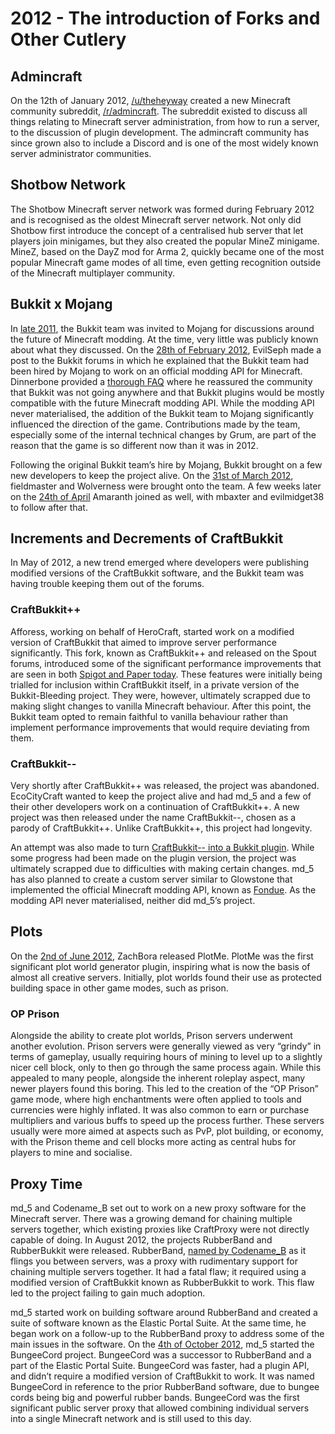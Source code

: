 # 2012 - The introduction of Forks and Other Cutlery

## Admincraft

On the 12th of January 2012, [/u/theheyway](https://www.reddit.com/user/theheyway) created a new Minecraft community subreddit, [/r/admincraft](https://www.reddit.com/r/admincraft). The subreddit existed to discuss all things relating to Minecraft server administration, from how to run a server, to the discussion of plugin development. The admincraft community has since grown also to include a Discord and is one of the most widely known server administrator communities.

## Shotbow Network

The Shotbow Minecraft server network was formed during February 2012 and is recognised as the oldest Minecraft server network. Not only did Shotbow first introduce the concept of a centralised hub server that let players join minigames, but they also created the popular MineZ minigame. MineZ, based on the DayZ mod for Arma 2, quickly became one of the most popular Minecraft game modes of all time, even getting recognition outside of the Minecraft multiplayer community.

## Bukkit x Mojang

In [late 2011](https://bukkit.org/threads/bukkit-visits-mojang.51035/), the Bukkit team was invited to Mojang for discussions around the future of Minecraft modding. At the time, very little was publicly known about what they discussed. On the [28th of February 2012](https://bukkit.org/threads/bukkit-the-next-chapter.62489/), EvilSeph made a post to the Bukkit forums in which he explained that the Bukkit team had been hired by Mojang to work on an official modding API for Minecraft. Dinnerbone provided a [thorough FAQ](https://bukkit.org/threads/bukkit-the-next-chapter.62489/page-9#post-990129) where he reassured the community that Bukkit was not going anywhere and that Bukkit plugins would be mostly compatible with the future Minecraft modding API. While the modding API never materialised, the addition of the Bukkit team to Mojang significantly influenced the direction of the game. Contributions made by the team, especially some of the internal technical changes by Grum, are part of the reason that the game is so different now than it was in 2012.

Following the original Bukkit team’s hire by Mojang, Bukkit brought on a few new developers to keep the project alive. On the [31st of March 2012](https://bukkit.org/threads/the-status-of-bukkit.68104/), fieldmaster and Wolverness were brought onto the team. A few weeks later on the [24th of April](https://bukkit.org/threads/bukkit-project-update-slow-development-addition-to-the-team.72397/) Amaranth joined as well, with mbaxter and evilmidget38 to follow after that.

## Increments and Decrements of CraftBukkit

In May of 2012, a new trend emerged where developers were publishing modified versions of the CraftBukkit software, and the Bukkit team was having trouble keeping them out of the forums.

### CraftBukkit++

Afforess, working on behalf of HeroCraft, started work on a modified version of CraftBukkit that aimed to improve server performance significantly. This fork, known as CraftBukkit++ and released on the Spout forums, introduced some of the significant performance improvements that are seen in both [Spigot and Paper today](https://madelinemiller.dev/blog/paper-vs-spigot/). These features were initially being trialled for inclusion within CraftBukkit itself, in a private version of the Bukkit-Bleeding project. They were, however, ultimately scrapped due to making slight changes to vanilla Minecraft behaviour. After this point, the Bukkit team opted to remain faithful to vanilla behaviour rather than implement performance improvements that would require deviating from them.

### CraftBukkit--

Very shortly after CraftBukkit++ was released, the project was abandoned. EcoCityCraft wanted to keep the project alive and had md_5 and a few of their other developers work on a continuation of CraftBukkit++. A new project was then released under the name CraftBukkit--, chosen as a parody of CraftBukkit++. Unlike CraftBukkit++, this project had longevity.

An attempt was also made to turn [CraftBukkit-- into a Bukkit plugin](https://github.com/BukkitDevTeam/Spigot-Plugin). While some progress had been made on the plugin version, the project was ultimately scrapped due to difficulties with making certain changes. md_5 has also planned to create a custom server similar to Glowstone that implemented the official Minecraft modding API, known as [Fondue](https://github.com/BukkitDevTeam/Fondue). As the modding API never materialised, neither did md_5’s project.

## Plots

On the [2nd of June 2012](https://bukkit.org/threads/wgen-sec-plotme-v0-9-plot-generation-and-protection-1-3-r1-0.78840/), ZachBora released PlotMe. PlotMe was the first significant plot world generator plugin, inspiring what is now the basis of almost all creative servers. Initially, plot worlds found their use as protected building space in other game modes, such as prison.

### OP Prison

Alongside the ability to create plot worlds, Prison servers underwent another evolution. Prison servers were generally viewed as very “grindy” in terms of gameplay, usually requiring hours of mining to level up to a slightly nicer cell block, only to then go through the same process again. While this appealed to many people, alongside the inherent roleplay aspect, many newer players found this boring. This led to the creation of the “OP Prison” game mode, where high enchantments were often applied to tools and currencies were highly inflated. It was also common to earn or purchase multipliers and various buffs to speed up the process further. These servers usually were more aimed at aspects such as PvP, plot building, or economy, with the Prison theme and cell blocks more acting as central hubs for players to mine and socialise.

## Proxy Time

md_5 and Codename_B set out to work on a new proxy software for the Minecraft server. There was a growing demand for chaining multiple servers together, which existing proxies like CraftProxy were not directly capable of doing. In August 2012, the projects RubberBand and RubberBukkit were released. RubberBand, [named by Codename_B](https://paste.gg/p/zml/88b3f210f2e448a3a59ade0973996b2b) as it flings you between servers, was a proxy with rudimentary support for chaining multiple servers together. It had a fatal flaw; it required using a modified version of CraftBukkit known as RubberBukkit to work. This flaw led to the project failing to gain much adoption.

md_5 started work on building software around RubberBand and created a suite of software known as the Elastic Portal Suite. At the same time, he began work on a follow-up to the RubberBand proxy to address some of the main issues in the software. On the [4th of October 2012](https://github.com/SpigotMC/BungeeCord/commit/b876fb2e1bd395c37f47b020c2f0e778812c0c61), md_5 started the BungeeCord project. BungeeCord was a successor to RubberBand and a part of the Elastic Portal Suite. BungeeCord was faster, had a plugin API, and didn’t require a modified version of CraftBukkit to work. It was named BungeeCord in reference to the prior RubberBand software, due to bungee cords being big and powerful rubber bands. BungeeCord was the first significant public server proxy that allowed combining individual servers into a single Minecraft network and is still used to this day.
